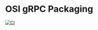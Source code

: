 # OSI gRPC Packaging

[![CI](https://github.com/mercedes-benz/osi-grpc-packaging/actions/workflows/ci.yml/badge.svg)](https://github.com/mercedes-benz/osi-grpc-packaging/actions/workflows/ci.yml)
